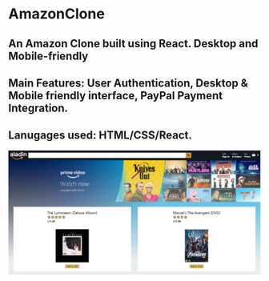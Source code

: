 # AmazonClone

<h2>An Amazon Clone built using React. Desktop and Mobile-friendly<h2>

<h2>Main Features: User Authentication, Desktop & Mobile friendly interface, PayPal Payment Integration.</h2>

<h2>Lanugages used: HTML/CSS/React.</h2>
 
 
 <img src="amazonss.png" />




 

